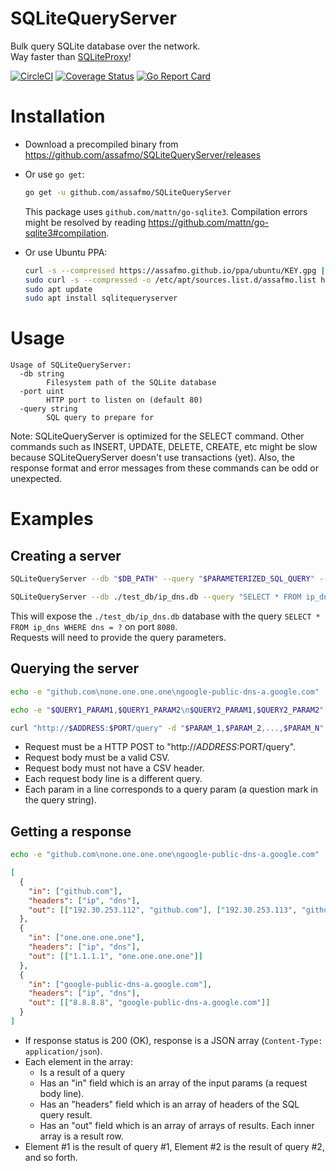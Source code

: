 # SQLiteQueryServer

Bulk query SQLite database over the network.  
Way faster than [SQLiteProxy](https://github.com/assafmo/SQLiteProxy)!

[![CircleCI](https://circleci.com/gh/assafmo/SQLiteQueryServer.svg?style=shield&circle-token=cda4af2f2b6cc0035287b25086c596d2ef44d9ce)](https://circleci.com/gh/assafmo/SQLiteQueryServer)
[![Coverage Status](https://coveralls.io/repos/github/assafmo/SQLiteQueryServer/badge.svg?branch=master)](https://coveralls.io/github/assafmo/SQLiteQueryServer?branch=master)
[![Go Report Card](https://goreportcard.com/badge/github.com/assafmo/SQLiteQueryServer)](https://goreportcard.com/report/github.com/assafmo/SQLiteQueryServer)

# Installation

- Download a precompiled binary from https://github.com/assafmo/SQLiteQueryServer/releases
- Or use `go get`:

  ```bash
  go get -u github.com/assafmo/SQLiteQueryServer
  ```

  This package uses `github.com/mattn/go-sqlite3`. Compilation errors might be resolved by reading https://github.com/mattn/go-sqlite3#compilation.

- Or use Ubuntu PPA:

  ```bash
  curl -s --compressed https://assafmo.github.io/ppa/ubuntu/KEY.gpg | sudo apt-key add -
  sudo curl -s --compressed -o /etc/apt/sources.list.d/assafmo.list https://assafmo.github.io/ppa/ubuntu/assafmo.list
  sudo apt update
  sudo apt install sqlitequeryserver
  ```

# Usage

```
Usage of SQLiteQueryServer:
  -db string
        Filesystem path of the SQLite database
  -port uint
        HTTP port to listen on (default 80)
  -query string
        SQL query to prepare for
```

Note: SQLiteQueryServer is optimized for the SELECT command. Other commands such as INSERT, UPDATE, DELETE, CREATE, etc might be slow because SQLiteQueryServer doesn't use transactions (yet). Also, the response format and error messages from these commands can be odd or unexpected.

# Examples

## Creating a server

```bash
SQLiteQueryServer --db "$DB_PATH" --query "$PARAMETERIZED_SQL_QUERY" --port "$PORT"
```

```bash
SQLiteQueryServer --db ./test_db/ip_dns.db --query "SELECT * FROM ip_dns WHERE dns = ?" --port 8080
```

This will expose the `./test_db/ip_dns.db` database with the query `SELECT * FROM ip_dns WHERE dns = ?` on port `8080`.  
Requests will need to provide the query parameters.

## Querying the server

```bash
echo -e "github.com\none.one.one.one\ngoogle-public-dns-a.google.com" | curl "http://localhost:8080/query" --data-binary @-
```

```bash
echo -e "$QUERY1_PARAM1,$QUERY1_PARAM2\n$QUERY2_PARAM1,$QUERY2_PARAM2" | curl "http://$ADDRESS:$PORT/query" --data-binary @-
```

```bash
curl "http://$ADDRESS:$PORT/query" -d "$PARAM_1,$PARAM_2,...,$PARAM_N"
```

- Request must be a HTTP POST to "http://$ADDRESS:$PORT/query".
- Request body must be a valid CSV.
- Request body must not have a CSV header.
- Each request body line is a different query.
- Each param in a line corresponds to a query param (a question mark in the query string).

## Getting a response

```bash
echo -e "github.com\none.one.one.one\ngoogle-public-dns-a.google.com" | curl "http://localhost:8080/query" --data-binary @-
```

```json
[
  {
    "in": ["github.com"],
    "headers": ["ip", "dns"],
    "out": [["192.30.253.112", "github.com"], ["192.30.253.113", "github.com"]]
  },
  {
    "in": ["one.one.one.one"],
    "headers": ["ip", "dns"],
    "out": [["1.1.1.1", "one.one.one.one"]]
  },
  {
    "in": ["google-public-dns-a.google.com"],
    "headers": ["ip", "dns"],
    "out": [["8.8.8.8", "google-public-dns-a.google.com"]]
  }
]
```

- If response status is 200 (OK), response is a JSON array (`Content-Type: application/json`).
- Each element in the array:
  - Is a result of a query
  - Has an "in" field which is an array of the input params (a request body line).
  - Has an "headers" field which is an array of headers of the SQL query result.
  - Has an "out" field which is an array of arrays of results. Each inner array is a result row.
- Element #1 is the result of query #1, Element #2 is the result of query #2, and so forth.
